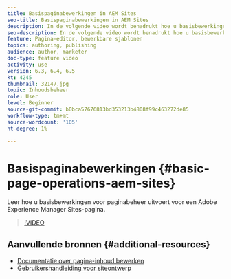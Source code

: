 ```yaml
---
title: Basispaginabewerkingen in AEM Sites
seo-title: Basispaginabewerkingen in AEM Sites
description: In de volgende video wordt benadrukt hoe u basisbewerkingen voor paginabeheer voor een Adobe Experience Manager Sites-pagina kunt uitvoeren.
seo-description: In de volgende video wordt benadrukt hoe u basisbewerkingen voor paginabeheer voor een Adobe Experience Manager Sites-pagina kunt uitvoeren.
feature: Pagina-editor, bewerkbare sjablonen
topics: authoring, publishing
audience: author, marketer
doc-type: feature video
activity: use
version: 6.3, 6.4, 6.5
kt: 4245
thumbnail: 32147.jpg
topic: Inhoudsbeheer
role: User
level: Beginner
source-git-commit: b0bca57676813bd353213b4808f99c463272de85
workflow-type: tm+mt
source-wordcount: '105'
ht-degree: 1%

---
```



# Basispaginabewerkingen {#basic-page-operations-aem-sites}

Leer hoe u basisbewerkingen voor paginabeheer uitvoert voor een Adobe Experience Manager Sites-pagina.

>[!VIDEO](https://video.tv.adobe.com/v/32147?quality=12&learn=on)


## Aanvullende bronnen {#additional-resources}

* [Documentatie over pagina-inhoud bewerken](https://docs.adobe.com/content/help/en/experience-manager-65/authoring/authoring/editing-content.html)
* [Gebruikershandleiding voor siteontwerp](https://docs.adobe.com/content/help/en/experience-manager-65/authoring/home.html?topic=/experience-manager/6-5/sites/authoring/morehelp/page-authoring.ug.js)
